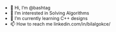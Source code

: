- 👋 Hi, I’m @bashtag
- 👀 I’m interested in Solving Algorithms
- 🌱 I’m currently learning C++ designs
- 📫 How to reach me linkedin.com/in/bilalgokce/

<!---
bashtag/bashtag is a ✨ special ✨ repository because its `README.md` (this file) appears on your GitHub profile.
You can click the Preview link to take a look at your changes.
--->
